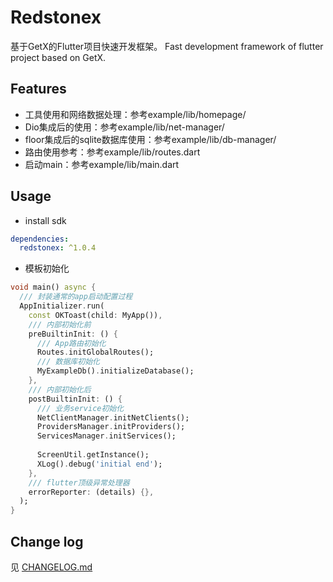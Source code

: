 # Redstonex
基于GetX的Flutter项目快速开发框架。
Fast development framework of flutter project based on GetX.

## Features

* 工具使用和网络数据处理：参考example/lib/homepage/
* Dio集成后的使用：参考example/lib/net-manager/
* floor集成后的sqlite数据库使用：参考example/lib/db-manager/
* 路由使用参考：参考example/lib/routes.dart
* 启动main：参考example/lib/main.dart

## Usage

* install sdk
```yaml
dependencies:
  redstonex: ^1.0.4
```

* 模板初始化
```dart
void main() async {
  /// 封装通常的app启动配置过程
  AppInitializer.run(
    const OKToast(child: MyApp()),
    /// 内部初始化前
    preBuiltinInit: () {
      /// App路由初始化
      Routes.initGlobalRoutes();
      /// 数据库初始化
      MyExampleDb().initializeDatabase();
    },
    /// 内部初始化后
    postBuiltinInit: () {
      /// 业务service初始化
      NetClientManager.initNetClients();
      ProvidersManager.initProviders();
      ServicesManager.initServices();
      
      ScreenUtil.getInstance();
      XLog().debug('initial end');
    },
    /// flutter顶级异常处理器
    errorReporter: (details) {},
  );
} 
```

## Change log
见 [CHANGELOG.md](https://github.com/Chaos-woo/redstonex/blob/master/CHANGELOG.md)
